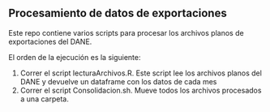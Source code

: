 ## Procesamiento de datos de exportaciones

Este repo contiene varios scripts para procesar los archivos planos de exportaciones del DANE.

El orden de la ejecución es la siguiente:

1. Correr el script lecturaArchivos.R. Este script lee los archivos planos del DANE y devuelve un dataframe con los datos de cada mes
2. Correr el script Consolidacion.sh. Mueve todos los archivos procesados a una carpeta.

